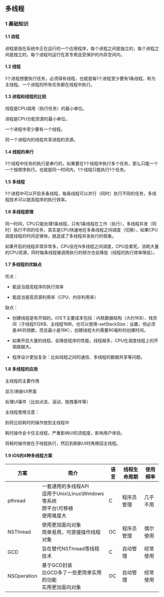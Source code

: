 ## 多线程

### 1 基础知识

#### 1.1 进程

进程是指在系统中正在运行的一个应用程序，每个进程之间是独立的，每个进程之间是独立的，每个进程均运行在其专用且受保护的内存空间内。<br/>

#### 1.2 线程

1个进程想要执行任务，必须得有线程，也就是每1个进程至少要有1条线程，称为主线程。一个进程的所有任务都在线程中执行。<br/>

#### 1.3 进程和线程的比较

线程是CPU调用（执行任务）的最小单位。

进程是CPU分配资源的最小单位。

一个进程中至少要有一个线程。

同一个进程内的线程共享进程的资源。<br/>

#### 1.4 线程的串行

1个线程中任务的执行是串行的，如果要在1个线程中执行多个任务，那么只能一个一个按顺序执行。也就是同一时间内，1个线程只能执行1个任务。<br/>

#### 1.5 多线程

1个进程中可以开启多条线程，每条线程可以并行（同时）执行不同的任务，多线程技术可以提高程序的执行效率。<br/>

#### 1.6 多线程原理

同一时间，CPU只能处理1条线程，只有1条线程在工作（执行），多线程并发（同时）执行不同的任务，其实是CPU快速地在多条线程之间调度（切换），如果CPU调度线程的时间足够快，就造成了多线程并发执行的假象。

如果开启的线程非常非常多，CPU会在N多线程之间调度，CPU会累死，消耗大量的CPU资源，同时每条线程被调用执行的频次也会降低（线程的执行效率降低）。<br/>

#### 1.7 多线程的优缺点

优点：

- 能适当提高程序的执行效率

- 能适当提高资源利用率（CPU、内存利用率）


缺点：

- 创建线程是有开销的，iOS下主要成本包括：内核数据结构（大约1KB）、栈空间（子线程512KB、主线程1MB，也可以使用-setStackSize：设置，但必须是4K的倍数，而且最小是16K），创建线程大约需要90毫秒的创建时间。

- 如果开启大量的线程，会降低程序的性能，线程越多，CPU在调度线程上的开销就越大。

- 程序设计更加复杂：比如线程之间的通信、多线程的数据共享等问题。


#### 1.8 多线程的应用

主线程的主要作用

显示/刷新UI界面

处理UI事件（比如点击、滚动、拖拽事件等）

主线程使用注意：

别将比较耗时的操作放到主线程中

耗时操作会卡住主线程，严重影响UI的流程度，影响用户体验。

将耗时操作放在子线程执行，然后到刷新UI时再换回主线程。<br/>







#### 1.9 iOS的4种多线程方案

| 方案        | 简介                                                         | 语言 | 线程生命周期 | 使用频率 |
| ----------- | ------------------------------------------------------------ | ---- | ------------ | -------- |
| pthread     | 一套通用的多线程API<br/>适用于Unix\Linux\Windows等系统<br/>跨平台\可移植<br/>使用难度大 | C    | 程序员管理   | 几乎不用 |
| NSThread    | 使用更加面向对象<br/>简单易用，可直接操作线程对象            | OC   | 程序员管理   | 偶尔使用 |
| GCD         | 旨在替代NSThread等线程技术                                   | C    | 自动管理     | 经常使用 |
| NSOperation | 基于GCD封装<br/>比GCD多了一些更简单实用的功能<br/>实用更加面向对象 | OC   | 自动管理     | 经常使用 |

